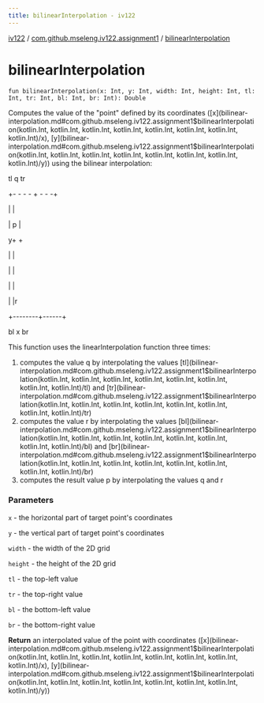 ```yaml
---
title: bilinearInterpolation - iv122
---
```


[iv122](../index.md) / [com.github.mseleng.iv122.assignment1](index.md) / [bilinearInterpolation](.)

# bilinearInterpolation

`fun bilinearInterpolation(x: Int, y: Int, width: Int, height: Int, tl: Int, tr: Int, bl: Int, br: Int): Double`

Computes the value of the "point" defined by its coordinates ([x](bilinear-interpolation.md#com.github.mseleng.iv122.assignment1$bilinearInterpolation(kotlin.Int, kotlin.Int, kotlin.Int, kotlin.Int, kotlin.Int, kotlin.Int, kotlin.Int, kotlin.Int)/x), [y](bilinear-interpolation.md#com.github.mseleng.iv122.assignment1$bilinearInterpolation(kotlin.Int, kotlin.Int, kotlin.Int, kotlin.Int, kotlin.Int, kotlin.Int, kotlin.Int, kotlin.Int)/y)) using the bilinear interpolation:

tl        q     tr

+- - - - + - - -+

|        |

|          p    |

y+        +

|               |

|        |

|               |

|        |r

+--------+------+

bl       x      br

This function uses the linearInterpolation function three times:

1. computes the value q by interpolating the values [tl](bilinear-interpolation.md#com.github.mseleng.iv122.assignment1$bilinearInterpolation(kotlin.Int, kotlin.Int, kotlin.Int, kotlin.Int, kotlin.Int, kotlin.Int, kotlin.Int, kotlin.Int)/tl) and [tr](bilinear-interpolation.md#com.github.mseleng.iv122.assignment1$bilinearInterpolation(kotlin.Int, kotlin.Int, kotlin.Int, kotlin.Int, kotlin.Int, kotlin.Int, kotlin.Int, kotlin.Int)/tr)
1. computes the value r by interpolating the values [bl](bilinear-interpolation.md#com.github.mseleng.iv122.assignment1$bilinearInterpolation(kotlin.Int, kotlin.Int, kotlin.Int, kotlin.Int, kotlin.Int, kotlin.Int, kotlin.Int, kotlin.Int)/bl) and [br](bilinear-interpolation.md#com.github.mseleng.iv122.assignment1$bilinearInterpolation(kotlin.Int, kotlin.Int, kotlin.Int, kotlin.Int, kotlin.Int, kotlin.Int, kotlin.Int, kotlin.Int)/br)
1. computes the result value p by interpolating the values q and r

### Parameters

`x` - the horizontal part of target point's coordinates

`y` - the vertical part of target point's coordinates

`width` - the width of the 2D grid

`height` - the height of the 2D grid

`tl` - the top-left value

`tr` - the top-right value

`bl` - the bottom-left value

`br` - the bottom-right value

**Return**
an interpolated value of the point with coordinates ([x](bilinear-interpolation.md#com.github.mseleng.iv122.assignment1$bilinearInterpolation(kotlin.Int, kotlin.Int, kotlin.Int, kotlin.Int, kotlin.Int, kotlin.Int, kotlin.Int, kotlin.Int)/x), [y](bilinear-interpolation.md#com.github.mseleng.iv122.assignment1$bilinearInterpolation(kotlin.Int, kotlin.Int, kotlin.Int, kotlin.Int, kotlin.Int, kotlin.Int, kotlin.Int, kotlin.Int)/y))

